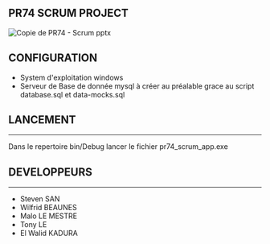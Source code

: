 PR74 SCRUM PROJECT 
-------------------
![Copie de PR74 - Scrum pptx](https://user-images.githubusercontent.com/47081320/191677854-a592272b-b8af-440a-bfee-86a1fdef2f5b.png)


## CONFIGURATION
- System d'exploitation windows 
- Serveur de Base de donnée mysql à créer au préalable grace au script database.sql et data-mocks.sql

## LANCEMENT 
-------------------
Dans le repertoire bin/Debug lancer le fichier pr74_scrum_app.exe

## DEVELOPPEURS
-------------------
 - Steven SAN 
 - Wilfrid BEAUNES
 - Malo LE MESTRE
 - Tony LE
 - El Walid KADURA

